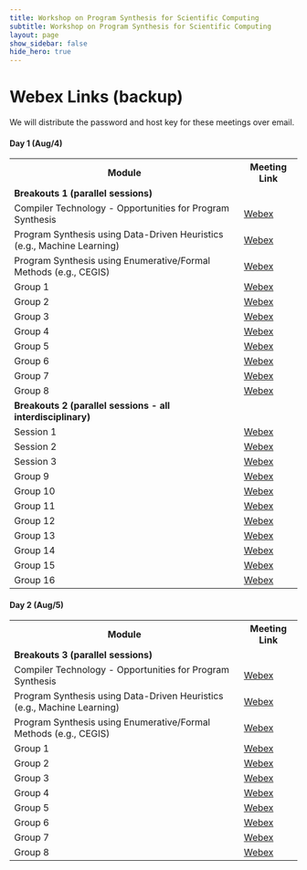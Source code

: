 ```yaml
---
title: Workshop on Program Synthesis for Scientific Computing
subtitle: Workshop on Program Synthesis for Scientific Computing
layout: page
show_sidebar: false
hide_hero: true
---
```

 
# Webex Links (backup)

We will distribute the password and host key for these meetings over email.

#### Day 1 (Aug/4)

<table style="width:100%">
  <tr>
    <th>Module</th>
    <th>Meeting Link</th>
  </tr>
  
  <tr>
    <td><b>Breakouts 1 (parallel sessions)</b></td> <td> </td>
  </tr>
   
  <tr>
    <td>Compiler Technology - Opportunities for Program Synthesis</td> <td> <a href="https://llnl.webex.com/llnl/j.php?MTID=mf7aa97171d6d11087cf995d359ce7693">Webex</a> </td>
  </tr>
  
  <tr>
    <td>Program Synthesis using Data-Driven Heuristics (e.g., Machine Learning)</td> <td> <a href="https://llnl.webex.com/llnl/j.php?MTID=me965636236ce1114c75924015837a524">Webex</a> </td>
  </tr>
  
  <tr>
    <td>Program Synthesis using Enumerative/Formal Methods (e.g., CEGIS)</td> <td> <a href="https://llnl.webex.com/llnl/j.php?MTID=me58f8f58b6bbbf003c91b0f2812a3dba">Webex</a> </td>
  </tr>
  
  <tr>
    <td>Group 1</td> <td> <a href="https://llnl.webex.com/llnl/j.php?MTID=m2e14e613a05f4a5101ae7ef5db1c4b2f">Webex</a> </td>
  </tr>
  
  <tr>
    <td>Group 2</td> <td> <a href="https://llnl.webex.com/llnl/j.php?MTID=m8bbd10e51c0f8984a271d0d3b6de292b">Webex</a> </td>
  </tr>
  
  <tr>
    <td>Group 3</td> <td> <a href="https://llnl.webex.com/llnl/j.php?MTID=m99c20bcf023a2b15be7b26b23d0f787b">Webex</a> </td>
  </tr>
  
  <tr>
    <td>Group 4</td> <td> <a href="https://llnl.webex.com/llnl/j.php?MTID=ma5504ac8224af0c284bef457bcada758">Webex</a> </td>
  </tr>
  
  <tr>
    <td>Group 5</td> <td> <a href="https://llnl.webex.com/llnl/j.php?MTID=m3fc2fc2f025fd2623494664d64441493">Webex</a> </td>
  </tr>
  
  <tr>
    <td>Group 6</td> <td> <a href="https://llnl.webex.com/llnl/j.php?MTID=m3bb79dc06ceadce9fbdd505f3fc58f90">Webex</a> </td>
  </tr>
  
  <tr>
    <td>Group 7</td> <td> <a href="https://llnl.webex.com/llnl/j.php?MTID=m2658b8b17038e9bb0f0ed10c94276659">Webex</a> </td>
  </tr>
  
  <tr>
    <td>Group 8</td> <td> <a href="https://llnl.webex.com/llnl/j.php?MTID=ma90a7be8d09569b4a4f99403f22b9970">Webex</a> </td>
  </tr>
  
  <tr>
    <td><b>Breakouts 2 (parallel sessions - all interdisciplinary)</b></td> <td> </td>
  </tr>
   
  <tr>
    <td>Session 1</td> <td> <a href="https://llnl.webex.com/llnl/j.php?MTID=mf7aa97171d6d11087cf995d359ce7693">Webex</a> </td>
  </tr>
  
  <tr>
    <td>Session 2</td> <td> <a href="https://llnl.webex.com/llnl/j.php?MTID=me965636236ce1114c75924015837a524">Webex</a> </td>
  </tr>
  
  <tr>
    <td>Session 3</td> <td> <a href="https://llnl.webex.com/llnl/j.php?MTID=me58f8f58b6bbbf003c91b0f2812a3dba">Webex</a> </td>
  </tr>
  
  <tr>
    <td>Group 9</td> <td> <a href="https://llnl.webex.com/llnl/j.php?MTID=m2e14e613a05f4a5101ae7ef5db1c4b2f">Webex</a> </td>
  </tr>
  
  <tr>
    <td>Group 10</td> <td> <a href="https://llnl.webex.com/llnl/j.php?MTID=m8bbd10e51c0f8984a271d0d3b6de292b">Webex</a> </td>
  </tr>
  
  <tr>
    <td>Group 11</td> <td> <a href="https://llnl.webex.com/llnl/j.php?MTID=m99c20bcf023a2b15be7b26b23d0f787b">Webex</a> </td>
  </tr>
  
  <tr>
    <td>Group 12</td> <td> <a href="https://llnl.webex.com/llnl/j.php?MTID=ma5504ac8224af0c284bef457bcada758">Webex</a> </td>
  </tr>
  
  <tr>
    <td>Group 13</td> <td> <a href="https://llnl.webex.com/llnl/j.php?MTID=m3fc2fc2f025fd2623494664d64441493">Webex</a> </td>
  </tr>
  
  <tr>
    <td>Group 14</td> <td> <a href="https://llnl.webex.com/llnl/j.php?MTID=m3bb79dc06ceadce9fbdd505f3fc58f90">Webex</a> </td>
  </tr>
  
  <tr>
    <td>Group 15</td> <td> <a href="https://llnl.webex.com/llnl/j.php?MTID=m2658b8b17038e9bb0f0ed10c94276659">Webex</a> </td>
  </tr>
  
  <tr>
    <td>Group 16</td> <td> <a href="https://llnl.webex.com/llnl/j.php?MTID=ma90a7be8d09569b4a4f99403f22b9970">Webex</a> </td>
  </tr>

</table>

#### Day 2 (Aug/5)

<table style="width:100%">
  <tr>
    <th>Module</th>
    <th>Meeting Link</th>
  </tr>
  
  <tr>
    <td><b>Breakouts 3 (parallel sessions)</b></td> <td> </td>
  </tr>
   
  <tr>
    <td>Compiler Technology - Opportunities for Program Synthesis</td> <td> <a href="https://llnl.webex.com/llnl/j.php?MTID=mf7aa97171d6d11087cf995d359ce7693">Webex</a> </td>
  </tr>
  
  <tr>
    <td>Program Synthesis using Data-Driven Heuristics (e.g., Machine Learning)</td> <td> <a href="https://llnl.webex.com/llnl/j.php?MTID=me965636236ce1114c75924015837a524">Webex</a> </td>
  </tr>
  
  <tr>
    <td>Program Synthesis using Enumerative/Formal Methods (e.g., CEGIS)</td> <td> <a href="https://llnl.webex.com/llnl/j.php?MTID=me58f8f58b6bbbf003c91b0f2812a3dba">Webex</a> </td>
  </tr>
  
  <tr>
    <td>Group 1</td> <td> <a href="https://llnl.webex.com/llnl/j.php?MTID=m2e14e613a05f4a5101ae7ef5db1c4b2f">Webex</a> </td>
  </tr>
  
  <tr>
    <td>Group 2</td> <td> <a href="https://llnl.webex.com/llnl/j.php?MTID=m8bbd10e51c0f8984a271d0d3b6de292b">Webex</a> </td>
  </tr>
  
  <tr>
    <td>Group 3</td> <td> <a href="https://llnl.webex.com/llnl/j.php?MTID=m99c20bcf023a2b15be7b26b23d0f787b">Webex</a> </td>
  </tr>
  
  <tr>
    <td>Group 4</td> <td> <a href="https://llnl.webex.com/llnl/j.php?MTID=ma5504ac8224af0c284bef457bcada758">Webex</a> </td>
  </tr>
  
  <tr>
    <td>Group 5</td> <td> <a href="https://llnl.webex.com/llnl/j.php?MTID=m3fc2fc2f025fd2623494664d64441493">Webex</a> </td>
  </tr>
  
  <tr>
    <td>Group 6</td> <td> <a href="https://llnl.webex.com/llnl/j.php?MTID=m3bb79dc06ceadce9fbdd505f3fc58f90">Webex</a> </td>
  </tr>
  
  <tr>
    <td>Group 7</td> <td> <a href="https://llnl.webex.com/llnl/j.php?MTID=m2658b8b17038e9bb0f0ed10c94276659">Webex</a> </td>
  </tr>
  
  <tr>
    <td>Group 8</td> <td> <a href="https://llnl.webex.com/llnl/j.php?MTID=ma90a7be8d09569b4a4f99403f22b9970">Webex</a> </td>
  </tr>

</table>


